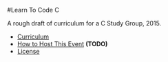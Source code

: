 #Learn To Code C

A rough draft of curriculum for a C Study Group, 2015.

 - [Curriculum][curriculum]
 - [How to Host This Event][how-to-host] **(TODO)**
 - [License][license]

[curriculum]: ./curriculum.md
[how-to-host]: #TODO
[license]: ./MIT-LICENSE
